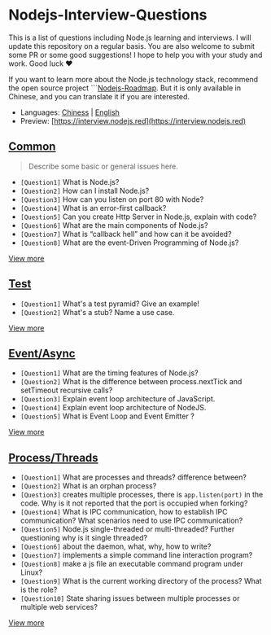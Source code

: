 # Nodejs-Interview-Questions

This is a list of questions including Node.js learning and interviews. I will update this repository on a regular basis. You are also welcome to submit some PR or some good suggestions! I hope to help you with your study and work. Good luck ❤️

If you want to learn more about the Node.js technology stack, recommend the open source project ```[Nodejs-Roadmap](https://www.nodejs.red). But it is only available in Chinese, and you can translate it if you are interested.

* Languages: [Chiness](/zh/) | [English](/)
* Preview: [https://interview.nodejs.red](https://interview.nodejs.red)

## [Common](/en/common.md)

> Describe some basic or general issues here.

* ```[Question1]``` What is Node.js?
* ```[Question2]``` How can I install Node.js?
* ```[Question3]``` How can you listen on port 80 with Node?
* ```[Question4]``` What is an error-first callback?
* ```[Question5]``` Can you create Http Server in Node.js, explain with code?
* ```[Question6]``` What are the main components of Node.js?
* ```[Question7]``` What is “callback hell” and how can it be avoided?
* ```[Question8]``` What are the event-Driven Programming of Node.js?

[View more](/en/common.md)

## [Test](/en/test.md)

* ```[Question1]``` What's a test pyramid? Give an example!
* ```[Question2]``` What's a stub? Name a use case.

[View more](/en/test.md)

## [Event/Async](/en/event-async.md)

* ```[Question1]``` What are the timing features of Node.js?
* ```[Question2]``` What is the difference between process.nextTick and setTimeout recursive calls?
* ```[Question3]``` Explain event loop architecture of JavaScript.
* ```[Question4]``` Explain event loop architecture of NodeJS.
* ```[Question5]``` What is Event Loop and Event Emitter ?

[View more](/en/event-async.md)

## [Process/Threads](/en/process-threads.md)

* ```[Question1]``` What are processes and threads? difference between?
* ```[Question2]``` What is an orphan process?
* ```[Question3]``` creates multiple processes, there is ```app.listen(port)``` in the code. Why is it not reported that the port is occupied when forking?
* ```[Question4]``` What is IPC communication, how to establish IPC communication? What scenarios need to use IPC communication?
* ```[Question5]``` Node.js single-threaded or multi-threaded? Further questioning why is it single threaded?
* ```[Question6]``` about the daemon, what, why, how to write?
* ```[Question7]``` implements a simple command line interaction program?
* ```[Question8]``` make a js file an executable command program under Linux?
* ```[Question9]``` What is the current working directory of the process? What is the role?
* ```[Question10]``` State sharing issues between multiple processes or multiple web services?

[View more](/en/process-threads.md)